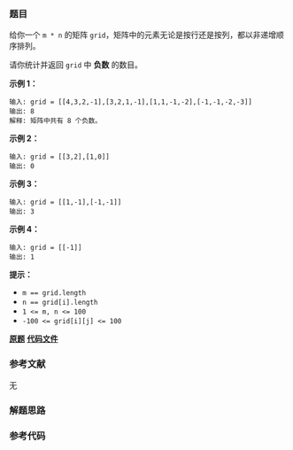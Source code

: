 ### 题目
给你一个 `m * n` 的矩阵 `grid`，矩阵中的元素无论是按行还是按列，都以非递增顺序排列。

请你统计并返回 `grid` 中 **负数** 的数目。



**示例 1：**

    
    
    输入: grid = [[4,3,2,-1],[3,2,1,-1],[1,1,-1,-2],[-1,-1,-2,-3]]
    输出: 8
    解释: 矩阵中共有 8 个负数。
    

**示例 2：**

    
    
    输入: grid = [[3,2],[1,0]]
    输出: 0
    

**示例 3：**

    
    
    输入: grid = [[1,-1],[-1,-1]]
    输出: 3
    

**示例 4：**

    
    
    输入: grid = [[-1]]
    输出: 1
    



**提示：**

  * `m == grid.length`
  * `n == grid[i].length`
  * `1 <= m, n <= 100`
  * `-100 <= grid[i][j] <= 100`

 **[原题](https://leetcode-cn.com/problems/count-negative-numbers-in-a-sorted-matrix/)**    **[代码文件]()**


### 参考文献
无

### 解题思路




### 参考代码

```go


```




